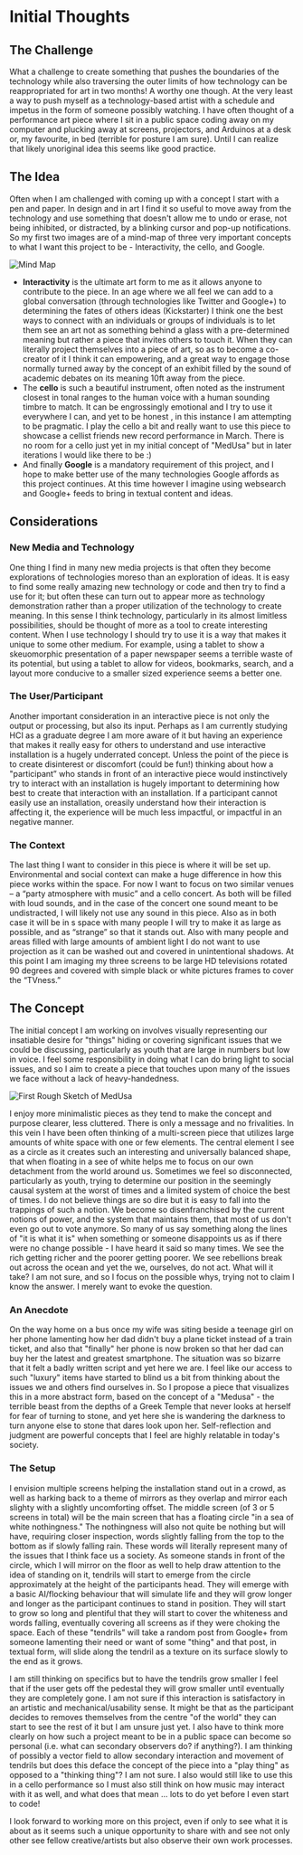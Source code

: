 # Initial Thoughts #

## The Challenge ##
What a challenge to create something that pushes the boundaries of the technology while also traversing the outer limits of how technology can be reappropriated for art in two months! A worthy one though. At the very least a way to push myself as a technology-based artist with a schedule and impetus in the form of someone possibly watching. I have often thought of a performance art piece where I sit in a public space coding away on my computer and plucking away at screens, projectors, and Arduinos at a desk or, my favourite, in bed (terrible for posture I am sure). Until I can realize that likely unoriginal idea this seems like good practice.

## The Idea ##
Often when I am challenged with coming up with a concept I start with a pen and paper. In design and in art I find it so useful to move away from the technology and use something that doesn't allow me to undo or erase, not being inhibited, or distracted, by a blinking cursor and pop-up notifications. So my first two images are of a mind-map of three very important concepts to what I want this project to be - Interactivity, the cello, and Google.

![Mind Map](../project_images/MindMap.jpg?raw=true "Mind Map")

- **Interactivity** is the ultimate art form to me as it allows anyone to contribute to the piece. In an age where we all feel we can add to a global conversation (through technologies like Twitter and Google+) to determining the fates of others ideas (Kickstarter) I think one the best ways to connect with an individuals or groups of individuals is to let them see an art not as something behind a glass with a pre-determined meaning but rather a piece that invites others to touch it. When they can literally project themselves into a piece of art, so as to become a co-creator of it I think it can empowering, and a great way to engage those normally turned away by the concept of an exhibit filled by the sound of academic debates on its meaning 10ft away from the piece.
- The **cello** is such a beautiful instrument, often noted as the instrument closest in tonal ranges to the human voice with a human sounding timbre to match. It can be engrossingly emotional and I try to use it everywhere I can, and yet to be honest , in this instance I am attempting to be pragmatic. I play the cello a bit and really want to use this piece to showcase a cellist friends new record performance in March. There is no room for a cello just yet in my initial concept of "MedUsa" but in later iterations I would like there to be :)
- And finally **Google** is a mandatory requirement of this project, and I hope to make better use of the many technologies Google affords as this project continues. At this time however I imagine using websearch and Google+ feeds to bring in textual content and ideas.

## Considerations ##

### New Media and Technology ###
One thing I find in many new media projects is that often they become explorations of technologies moreso than an exploration of ideas. It is easy to find some really amazing new technology or code and then try to find a use for it; but often these can turn out to appear more as technology demonstration rather than a proper utilization of the technology to create meaning. In this sense I think technology, particularly in its almost limitless possibilities, should be thought of more as a tool to create interesting content. When I use technology I should try to use it is a way that makes it unique to some other medium. For example, using a tablet to show a skeuomorphic presentation of a paper newspaper seems a terrible waste of its potential, but using a tablet to allow for videos, bookmarks, search, and a layout more conducive to a smaller sized experience seems a better one.

### The User/Participant ###
Another important consideration in an interactive piece is not only the output or processing, but also its input. Perhaps as I am currently studying HCI as a graduate degree I am more aware of it but having an experience that makes it really easy for others to understand and use interactive installation is a hugely underrated concept. Unless the point of the piece is to create disinterest or discomfort (could be fun!) thinking about how a "participant” who stands in front of an interactive piece would instinctively try to interact with an installation is hugely important to determining  how best to create that interaction with an installation. If a participant cannot easily use an installation, oreasily understand how their interaction is affecting it, the experience will be much less impactful, or impactful in an negative manner.

### The Context ###
The last thing I want to consider in this piece is where it will be set up.  Environmental and social context can make a huge difference in how this piece works within the space. For now I want to focus on two similar venues – a “party atmosphere with music” and a cello concert. As both will be filled with loud sounds, and in the case of the concert one sound meant to be undistracted, I will likely not use any sound in this piece. Also as in both case it will be in s space with many people I will try to make it as large as possible, and as “strange” so that it stands out. Also with many people and areas filled with large amounts of ambient light I do not want to use projection as it can be washed out and covered in unintentional shadows. At this point I am imaging my three screens to be large HD televisions rotated 90 degrees and covered with simple black or white pictures frames to cover the “TVness.”

## The Concept ##
The initial concept I am working on involves visually representing our insatiable desire for "things" hiding or covering significant issues that we could be discussing, particularly as youth that are large in numbers but low in voice. I feel some responsibility in doing what I can do bring light to social issues, and so I aim to create a piece that touches upon many of the issues we face without a lack of heavy-handedness.

![First Rough Sketch of MedUsa](../project_images/Sketch_1.jpg?raw=true "First Rough Sketch of MedUsa")

I enjoy more minimalistic pieces as they tend to make the concept and purpose clearer, less cluttered. There is only a message and no frivalities. In this vein I have been often thinking of a multi-screen piece that utilizes large amounts of white space with one or few elements. The central element I see as a circle as it creates such an interesting and universally balanced shape, that when floating in a see of white helps me to focus on our own detachment from the world around us. Sometimes we feel so disconnected, particularly as youth, trying to determine our position in the seemingly causal system at the worst of times and a limited system of choice the best of times. I do not believe things are so dire but it is easy to fall into the trappings of such a notion. We become so disenfranchised by the current notions of power, and the system that maintains them, that most of us don't even go out to vote anymore. So many of us say something along the lines of "it is what it is" when something or someone disappoints us as if there were no change possible - I have heard it said so many times. We see the rich getting richer and the poorer getting poorer. We see rebellions break out across the ocean and yet the we, ourselves, do not act. What will it take? I am not sure, and so I focus on the possible whys, trying not to claim I know the answer. I merely want to evoke the question.

### An Anecdote ###
On the way home on a bus once my wife was siting beside a teenage girl on her phone lamenting how her dad didn't buy a plane ticket instead of a train ticket, and also that "finally" her phone is now broken so that her dad can buy her the latest and greatest smartphone. The situation was so bizarre that it felt a badly written script and yet here we are. I feel like our access to such "luxury" items have started to blind us a bit from thinking about the issues we and others find ourselves in. So I propose a piece that visualizes this in a more abstract form, based on the concept of a "Medusa" - the terrible beast from the depths of a Greek Temple that never looks at herself for fear of turning to stone, and yet here she is wandering the darkness to turn anyone else to stone that dares look upon her. Self-reflection and judgment are powerful concepts that I feel are highly relatable in today's society. 

### The Setup ###
I envision multiple screens helping the installation stand out in a crowd, as well as harking back to a theme of mirrors as they overlap and mirror each slighty with a slightly uncomforting offset. The middle screen (of 3 or 5 screens in total) will be the main screen that has a floating circle "in a sea of white nothingness." The nothingness will also not quite be nothing but will have, requiring closer inspection, words slightly falling from the top to the bottom as if slowly falling rain. These words will literally represent many of the issues that I think face us a society. As someone stands in front of the circle, which I will mirror on the floor as well to help draw attention to the idea of standing on it, tendrils will start to emerge from the circle approximately at the height of the participants head. They will emerge with a basic AI/flocking behaviour that will simulate life and they will grow longer and longer as the participant continues to stand in position. They will start to grow so long and plentiful that they will start to cover the whiteness and words falling, eventually covering all screens as if they were choking the space. Each of these "tendrils" will take a random post from Google+ from someone lamenting their need or want of some "thing" and that post, in textual form, will slide along the tendril as a texture on its surface slowly to the end as it grows. 

I am still thinking on specifics but to have the tendrils grow smaller I feel that if the user gets off the pedestal they will grow smaller until eventually they are completely gone. I am not sure if this interaction is satisfactory in an artistic and mechanical/usability sense. It might be that as the participant decides to removes themselves from the centre "of the world" they can start to see the rest of it but I am unsure just yet. I also have to think more clearly on how such a project meant to be in a public space can become so personal (i.e. what can secondary observers do? if anything?). I am thinking of possibly a vector field to allow secondary interaction and movement of tendrils but does this deface the concept of the piece into a "play thing" as opposed to a "thinking thing"? I am not sure. I also would still like to use this in a cello performance so I must also still think on how music may interact with it as well, and what does that mean ... lots to do yet before I even start to code!

I look forward to working more on this project, even if only to see what it is about as it seems such a unique opportunity to share with and see not only other see fellow creative/artists but also observe their own work processes.

